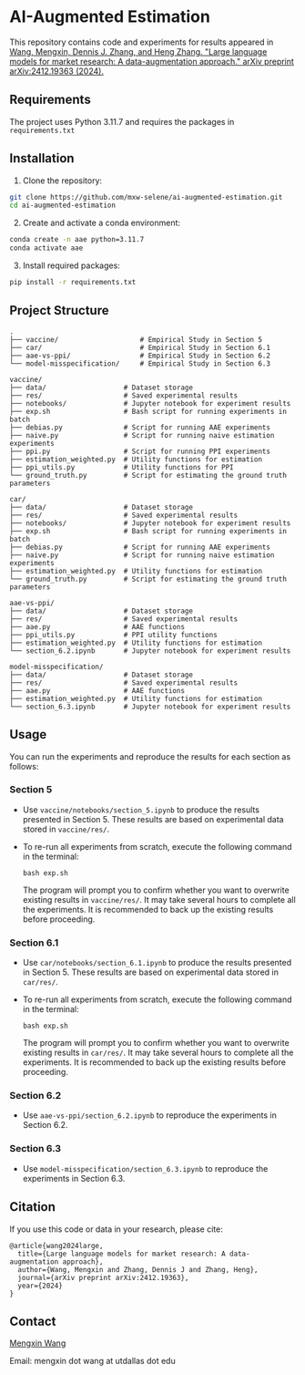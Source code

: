 # AI-Augmented Estimation

This repository contains code and experiments for results appeared in 
    [Wang, Mengxin, Dennis J. Zhang, and Heng Zhang. "Large language models for market research: A data-augmentation approach." arXiv preprint arXiv:2412.19363 (2024).](https://arxiv.org/pdf/2412.19363)


## Requirements
The project uses Python 3.11.7 and requires the packages in `requirements.txt`

## Installation

1. Clone the repository:
```bash
git clone https://github.com/mxw-selene/ai-augmented-estimation.git
cd ai-augmented-estimation
```

2. Create and activate a conda environment:
```bash
conda create -n aae python=3.11.7
conda activate aae
```

3. Install required packages:
```bash
pip install -r requirements.txt
```

## Project Structure

```
.
├── vaccine/                    # Empirical Study in Section 5
├── car/                        # Empirical Study in Section 6.1
├── aae-vs-ppi/                 # Empirical Study in Section 6.2
└── model-misspecification/     # Empirical Study in Section 6.3
```

```
vaccine/
├── data/                   # Dataset storage
├── res/                    # Saved experimental results
├── notebooks/              # Jupyter notebook for experiment results
├── exp.sh                  # Bash script for running experiments in batch
├── debias.py               # Script for running AAE experiments
├── naive.py                # Script for running naive estimation experiments
├── ppi.py                  # Script for running PPI experiments
├── estimation_weighted.py  # Utility functions for estimation
├── ppi_utils.py            # Utility functions for PPI
└── ground_truth.py         # Script for estimating the ground truth parameters
```

```
car/
├── data/                   # Dataset storage
├── res/                    # Saved experimental results
├── notebooks/              # Jupyter notebook for experiment results
├── exp.sh                  # Bash script for running experiments in batch
├── debias.py               # Script for running AAE experiments
├── naive.py                # Script for running naive estimation experiments
├── estimation_weighted.py  # Utility functions for estimation
└── ground_truth.py         # Script for estimating the ground truth parameters
```


```
aae-vs-ppi/
├── data/                   # Dataset storage
├── res/                    # Saved experimental results
├── aae.py                  # AAE functions
├── ppi_utils.py            # PPI utility functions
├── estimation_weighted.py  # Utility functions for estimation
└── section_6.2.ipynb       # Jupyter notebook for experiment results
```

```
model-misspecification/
├── data/                   # Dataset storage
├── res/                    # Saved experimental results
├── aae.py                  # AAE functions
├── estimation_weighted.py  # Utility functions for estimation
└── section_6.3.ipynb       # Jupyter notebook for experiment results
```



## Usage

You can run the experiments and reproduce the results for each section as follows:

### Section 5
- Use `vaccine/notebooks/section_5.ipynb` to produce the results presented in Section 5. These results are based on experimental data stored in `vaccine/res/`.

- To re-run all experiments from scratch, execute the following command in the terminal:

    ```
    bash exp.sh
    ```


    The program will prompt you to confirm whether you want to overwrite existing results in `vaccine/res/`. It may take several hours to complete all the experiments.
    It is recommended to back up the existing results before proceeding.

### Section 6.1
- Use `car/notebooks/section_6.1.ipynb` to produce the results presented in Section 5. These results are based on experimental data stored in `car/res/`.

- To re-run all experiments from scratch, execute the following command in the terminal:

    ```
    bash exp.sh
    ```


    The program will prompt you to confirm whether you want to overwrite existing results in `car/res/`. It may take several hours to complete all the experiments.
    It is recommended to back up the existing results before proceeding.

### Section 6.2

- Use `aae-vs-ppi/section_6.2.ipynb` to reproduce the experiments in Section 6.2.

### Section 6.3

- Use `model-misspecification/section_6.3.ipynb` to reproduce the experiments in Section 6.3.



## Citation

If you use this code or data in your research, please cite:
```
@article{wang2024large,
  title={Large language models for market research: A data-augmentation approach},
  author={Wang, Mengxin and Zhang, Dennis J and Zhang, Heng},
  journal={arXiv preprint arXiv:2412.19363},
  year={2024}
}
```


## Contact

[Mengxin Wang](https://mxwang.site)

Email: mengxin dot wang at utdallas dot edu
